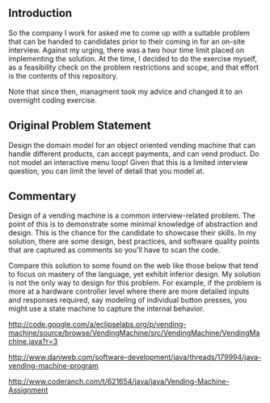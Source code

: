 Introduction
------------
So the company I work for asked me to come up with a suitable problem that can be handed to
candidates prior to their coming in for an on-site interview. Against my urging, there was a 
two hour time limit placed on implementing the solution. At the time, I decided to do the
exercise myself, as a feasibility check on the problem restrictions and scope, and that effort
is the contents of this repository. 

Note that since then, managment took my advice and changed it to an overnight coding exercise.


Original Problem Statement
--------------------------

Design the domain model for an object oriented vending machine that can handle different 
products, can accept payments, and can vend product. Do not model an interactive menu loop!
Given that this is a limited interview question, you can limit the level of detail that you 
model at.

Commentary
----------

Design of a vending machine is a common interview-related problem. The point of this is to 
demonstrate some minimal knowledge of abstraction and design. This is the chance for the candidate
to showcase their skills. In my solution, there are some design, best practices, and software quality points that are captured as comments so you'll have to scan the code. 

Compare this solution to some found on the web like those below that tend to focus
on mastery of the language, yet exhibit inferior design. My solution is not the only way to
design for this problem. For example, if the problem is more at a hardware controller level where
there are more detailed inputs and responses required, say modeling of individual button presses, 
you might use a state machine to capture the internal behavior.


http://code.google.com/a/eclipselabs.org/p/vending-machine/source/browse/VendingMachine/src/VendingMachine/VendingMachine.java?r=3

http://www.daniweb.com/software-development/java/threads/179994/java-vending-machine-program

http://www.coderanch.com/t/621654/java/java/Vending-Machine-Assignment

